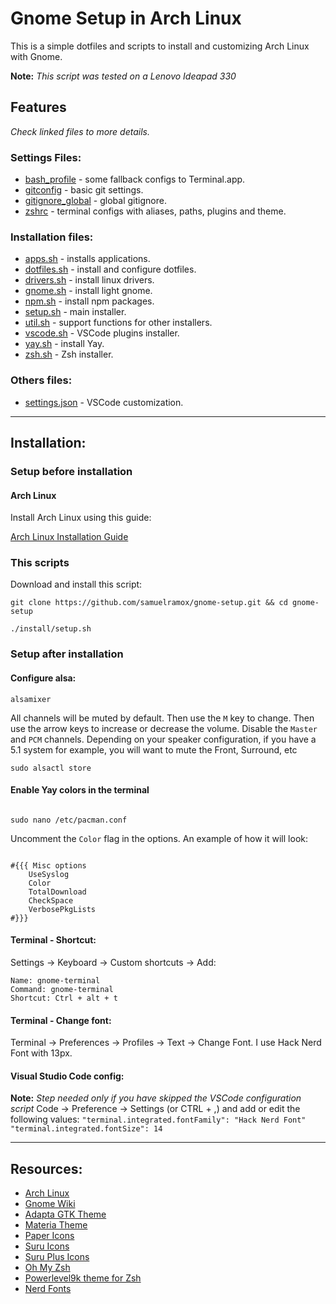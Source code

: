 # Gnome Setup in Arch Linux

This is a simple dotfiles and scripts to install and customizing Arch Linux with Gnome.

**Note:** _This script was tested on a Lenovo Ideapad 330_

## Features

_Check linked files to more details._

### Settings Files:

- [bash_profile](.bash_profile) - some fallback configs to Terminal.app.
- [gitconfig](.gitconfig) - basic git settings.
- [gitignore_global](.gitignore_global) - global gitignore.
- [zshrc](.zshrc) - terminal configs with aliases, paths, plugins and theme.

### Installation files:

- [apps.sh](install/apps.sh) - installs applications.
- [dotfiles.sh](install/dotfiles.sh) - install and configure dotfiles.
- [drivers.sh](install/drivers.sh) - install linux drivers.
- [gnome.sh](install/gnome.sh) - install light gnome.
- [npm.sh](install/npm.sh) - install npm packages.
- [setup.sh](install/setup.sh) - main installer.
- [util.sh](install/util.sh) - support functions for other installers.
- [vscode.sh](install/vscode.sh) - VSCode plugins installer.
- [yay.sh](install/yay.sh) - install Yay.
- [zsh.sh](install/zsh.sh) - Zsh installer.

### Others files:

- [settings.json](vscode/settings.json) - VSCode customization.

---

## Installation:

### Setup before installation

#### Arch Linux

Install Arch Linux using this guide:

[Arch Linux Installation Guide](https://gist.github.com/samuelramox/f1d397089a2ad4b1dbce8bab22dbc8da)

### This scripts

Download and install this script:

```
git clone https://github.com/samuelramox/gnome-setup.git && cd gnome-setup

./install/setup.sh
```

### Setup after installation

#### Configure alsa:

```
alsamixer
```

All channels will be muted by default. Then use the `M` key to change. Then use the arrow keys to increase or decrease the volume. Disable the `Master` and `PCM` channels. Depending on your speaker configuration, if you have a 5.1 system for example, you will want to mute the Front, Surround, etc

```
sudo alsactl store
```

#### Enable Yay colors in the terminal

```

sudo nano /etc/pacman.conf

```

Uncomment the `Color` flag in the options. An example of how it will look:

```

#{{{ Misc options
    UseSyslog
    Color
    TotalDownload
    CheckSpace
    VerbosePkgLists
#}}}

```

#### Terminal - Shortcut:

Settings → Keyboard → Custom shortcuts → Add:

```
Name: gnome-terminal
Command: gnome-terminal
Shortcut: Ctrl + alt + t
```

#### Terminal - Change font:

Terminal → Preferences → Profiles → Text → Change Font. I use Hack Nerd Font with 13px.

#### Visual Studio Code config:

**Note:** _Step needed only if you have skipped the VSCode configuration script_
Code → Preference → Settings (or CTRL + ,) and add or edit the following values:
`"terminal.integrated.fontFamily": "Hack Nerd Font"`
`"terminal.integrated.fontSize": 14`

---

## Resources:

- [Arch Linux](https://www.archlinux.org/)
- [Gnome Wiki](https://wiki.archlinux.org/index.php/GNOME)
- [Adapta GTK Theme](https://github.com/adapta-project/adapta-gtk-theme)
- [Materia Theme](https://github.com/nana-4/materia-theme)
- [Paper Icons](https://snwh.org/paper)
- [Suru Icons](https://snwh.org/suru)
- [Suru Plus Icons](https://github.com/gusbemacbe/suru-plus)
- [Oh My Zsh](https://github.com/robbyrussell/oh-my-zsh)
- [Powerlevel9k theme for Zsh](https://github.com/bhilburn/powerlevel9k)
- [Nerd Fonts](https://nerdfonts.com/)
